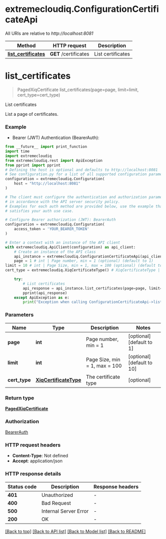 # extremecloudiq.ConfigurationCertificateApi

All URIs are relative to *http://localhost:8081*

Method | HTTP request | Description
------------- | ------------- | -------------
[**list_certificates**](ConfigurationCertificateApi.md#list_certificates) | **GET** /certificates | List certificates


# **list_certificates**
> PagedXiqCertificate list_certificates(page=page, limit=limit, cert_type=cert_type)

List certificates

List a page of certificates.

### Example

* Bearer (JWT) Authentication (BearerAuth):
```python
from __future__ import print_function
import time
import extremecloudiq
from extremecloudiq.rest import ApiException
from pprint import pprint
# Defining the host is optional and defaults to http://localhost:8081
# See configuration.py for a list of all supported configuration parameters.
configuration = extremecloudiq.Configuration(
    host = "http://localhost:8081"
)

# The client must configure the authentication and authorization parameters
# in accordance with the API server security policy.
# Examples for each auth method are provided below, use the example that
# satisfies your auth use case.

# Configure Bearer authorization (JWT): BearerAuth
configuration = extremecloudiq.Configuration(
    access_token = 'YOUR_BEARER_TOKEN'
)

# Enter a context with an instance of the API client
with extremecloudiq.ApiClient(configuration) as api_client:
    # Create an instance of the API class
    api_instance = extremecloudiq.ConfigurationCertificateApi(api_client)
    page = 1 # int | Page number, min = 1 (optional) (default to 1)
limit = 10 # int | Page Size, min = 1, max = 100 (optional) (default to 10)
cert_type = extremecloudiq.XiqCertificateType() # XiqCertificateType | The certificate type (optional)

    try:
        # List certificates
        api_response = api_instance.list_certificates(page=page, limit=limit, cert_type=cert_type)
        pprint(api_response)
    except ApiException as e:
        print("Exception when calling ConfigurationCertificateApi->list_certificates: %s\n" % e)
```

### Parameters

Name | Type | Description  | Notes
------------- | ------------- | ------------- | -------------
 **page** | **int**| Page number, min &#x3D; 1 | [optional] [default to 1]
 **limit** | **int**| Page Size, min &#x3D; 1, max &#x3D; 100 | [optional] [default to 10]
 **cert_type** | [**XiqCertificateType**](.md)| The certificate type | [optional] 

### Return type

[**PagedXiqCertificate**](PagedXiqCertificate.md)

### Authorization

[BearerAuth](../README.md#BearerAuth)

### HTTP request headers

 - **Content-Type**: Not defined
 - **Accept**: application/json

### HTTP response details
| Status code | Description | Response headers |
|-------------|-------------|------------------|
**401** | Unauthorized |  -  |
**400** | Bad Request |  -  |
**500** | Internal Server Error |  -  |
**200** | OK |  -  |

[[Back to top]](#) [[Back to API list]](../README.md#documentation-for-api-endpoints) [[Back to Model list]](../README.md#documentation-for-models) [[Back to README]](../README.md)

